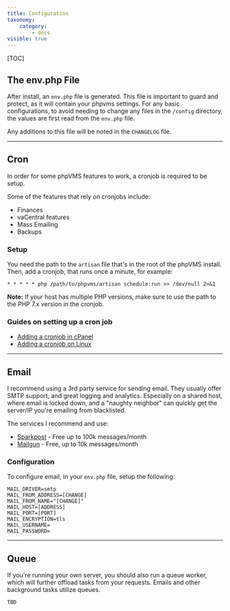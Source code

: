 ```yaml
---
title: Configuration
taxonomy:
    category:
        - docs
visible: true
---
```


[TOC]

## The env.php File

After install, an `env.php` file is generated. This file is important to guard and protect, as it will contain your phpvms settings. For any basic configurations, to avoid needing to change any files in the `/config` directory, the values are first read from the `env.php` file.

Any additions to this file will be noted in the `CHANGELOG` file.

***

## Cron

In order for some phpVMS features to work, a cronjob is required to be setup.

Some of the features that rely on cronjobs include:

- Finances
- vaCentral features
- Mass Emailing
- Backups

### Setup

You need the path to the `artisan` file that's in the root of the phpVMS install. Then, add a cronjob, that runs once a minute, for example:

```cron
* * * * * php /path/to/phpvms/artisan schedule:run >> /dev/null 2>&1
```
**Note:** If your host has multiple PHP versions, make sure to use the path to the PHP 7.x version in the cronjob.

### Guides on setting up a cron job

- [Adding a cronjob in cPanel](https://help.fasthosts.co.uk/app/answers/detail/a_id/2198/~/setting-up-cron-jobs-in-cpanel)
- [Adding a cronjob on Linux](https://www.cyberciti.biz/faq/how-do-i-add-jobs-to-cron-under-linux-or-unix-oses/)

***

## Email

I recommend using a 3rd party service for sending email. They usually offer SMTP support, and great logging and analytics. Especially on a shared host, where email is locked down, and a "naughty neighbor" can quickly get the server/IP you're emailing from blacklisted.

The services I recommend and use:

* [Sparkpost](http://www.sparkpost.com) - Free up to 100k messages/month
* [Mailgun](http://www.mailgun.com) - Free, up to 10k messages/month


### Configuration
To configure email, in your `env.php` file, setup the following:

```
MAIL_DRIVER=smtp
MAIL_FROM_ADDRESS=[CHANGE]
MAIL_FROM_NAME="[CHANGE]"
MAIL_HOST=[ADDRESS]
MAIL_PORT=[PORT]
MAIL_ENCRYPTION=tls
MAIL_USERNAME=
MAIL_PASSWORD=
```

***

## Queue

If you're running your own server, you should also run a queue worker, which will further offload tasks from your requests. Emails and other background tasks utilize queues. 

`TBD`
